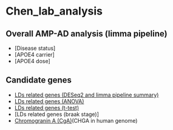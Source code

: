 # Chen_lab_analysis

## Overall AMP-AD analysis (limma pipeline)
+ [Disease status]
+ [APOE4 carrier]
+ [APOE4 dose]

## Candidate genes
+ [LDs related genes (DESeq2 and limma pipeline summary)](https://github.com/ningxinkang/Chen_lab_analysis/blob/main/AMP-AD/AMP-AD_LDs.md)
+ [LDs related genes (ANOVA)](https://github.com/ningxinkang/Chen_lab_analysis/tree/main/AMP-AD_candidate_ANOVA)
+ [LDs related genes (t-test)](https://github.com/ningxinkang/Chen_lab_analysis/tree/main/AMP-AD_candidate_t)
+ [LDs related genes (braak stage)]
+ [Chromogranin A (CgA)](https://github.com/ningxinkang/Chen_lab_analysis/blob/main/AMP-AD/AMP-AD_CGA.md)(CHGA in human genome)

